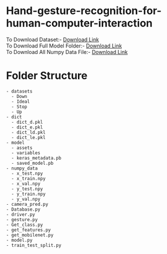 # Hand-gesture-recognition-for-human-computer-interaction


To Download Dataset:-  [Download Link](https://drive.google.com/drive/folders/1CtsjxFS2MR-X8xk5FyjXHrMWPKPjPYmG?usp=sharing) <br />
To Download Full Model Folder:- [Download Link](https://drive.google.com/drive/folders/1azePJMYdag_-yBZHaGKl1-eAD7JeynVT?usp=sharing) <br />
To Download All Numpy Data File:- [Download Link](https://drive.google.com/drive/folders/1cqRjCj4u6XvJTECWRfcNCGlmKsK37ccX?usp=sharing) <br />

# Folder Structure
```
- datasets
  - Down
  - Ideal
  - Stop
  - Up
- dict
  - dict_d.pkl
  - dict_e.pkl
  - dict_ld.pkl
  - dict_le.pkl
- model
  - assets
  - variables
  - keras_metadata.pb
  - saved_model.pb
- numpy_data
  - x_test.npy
  - x_train.npy
  - x_val.npy
  - y_test.npy
  - y_train.npy
  - y_val.npy
- camera_pred.py
- Database.py
- driver.py
- gesture.py
- Get_class.py
- get_features.py
- get_mobilenet.py
- model.py
- train_test_split.py
```
